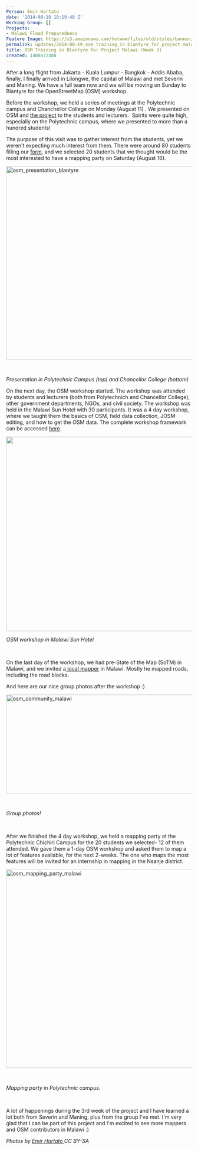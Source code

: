 ```yaml
---
Person: Emir Hartato
date: '2014-08-19 18:19:48 Z'
Working Group: []
Projects:
- Malawi Flood Preparedness
Feature Image: https://s3.amazonaws.com/hotwww/files/old/styles/banner/public/collage.jpg
permalink: updates/2014-08-19_osm_training_in_blantyre_for_project_malawi_(week_3)
title: OSM Training in Blantyre for Project Malawi (Week 3)
created: 1408472388
---
```

<p>After a long flight from Jakarta - Kuala Lumpur - Bangkok - Addis Ababa, finally, I finally arrived in Lilongwe, the capital of Malawi and met Severin and Maning. We have a full team now and we will be moving on Sunday to Blantyre for the OpenStreetMap (OSM) workshop.</p><p>Before the workshop, we held a series of meetings at the Polytechnic campus and Chanchellor College on Monday (August 11) . We presented on OSM and <a href="http://hot.openstreetmap.org/projects/osm_community_mapping_for_flood_preparedness_in_malawi" target="_blank">the project</a>&nbsp;to the students and lecturers. &nbsp;Spirits were quite high, especially on the Polytechnic campus, where we presented to more than a hundred students!</p><p>The purpose of this visit was to gather interest from the students, yet we weren't expecting much interest from them. There were around 80 students filling our <a href="https://docs.google.com/forms/d/1QKF-u3kfcmdeT7ppfyiM2tfw41hmOwRUu2IBLFD0S5s/viewform" target="_blank">form</a>, and we selected 20 students that we thought would be the most interested to have a mapping party on Saturday (August 16).</p><p><a href="http://hot.openstreetmap.org/sites/default/files/collage_0.jpg"><img class="image-large" title="OSM Presentation in Polytechnic and Chancellor College" src="https://s3.amazonaws.com/hotwww/files/old/styles/large/public/collage_0.jpg?itok=ROy4pmk_" alt="osm_presentation_blantyre" width="524" height="524"></a></p><p>&nbsp;</p><p><em>Presentation in Polytechnic Campus (top) and Chancellor College (bottom)</em></p><p>On the next day, the OSM workshop started. The workshop was attended by students and lecturers (both from Polytechnich and Chancellor College), other government departments, NGOs, and civil society. The workshop was held in the Malawi Sun Hotel with 30 participants. It was a 4 day workshop, where we taught them the basics of OSM, field data collection, JOSM editing, and how to get the OSM data. The complete workshop framework can be accessed&nbsp;<a href="https://docs.google.com/document/d/1OFEbs0VsaggjkgIsVOamt__aqnPMnz8k-zEsDkVxfG0/edit#heading=h.oajlszlevt1f" target="_blank">here</a>.</p><p><a href="http://hot.openstreetmap.org/sites/default/files/collage_1.jpg"><img class="image-large" src="https://s3.amazonaws.com/hotwww/files/old/styles/large/public/collage_1.jpg?itok=O6dQ_D95" alt="" width="527" height="527"></a></p><p><em>OSM workshop in Malawi Sun Hotel</em></p><p>&nbsp;</p><p>On the last day of the workshop, we had pre-State of the Map (SoTM) in Malawi, and we invited a<a href="https://www.openstreetmap.org/user/dkmw1" target="_blank">&nbsp;local mapper</a>&nbsp;in Malawi. Mostly he mapped roads, including the road blocks.</p><p>And here are our nice group photos after the workshop :)</p><p><a href="%20http://hot.openstreetmap.org/sites/default/files/collage3.jpg"><img class="image-large" title="Workshop Participant with Trainers" src="https://s3.amazonaws.com/hotwww/files/old/styles/large/public/collage3.jpg?itok=IeTf_CFT" alt="osm_community_malawi" width="536" height="268"></a></p><p>&nbsp;</p><p><em>Group photos!</em></p><p>&nbsp;</p><p>After we finished the 4 day workshop, we held a mapping party at the Polytechnic Chichiri Campus for the 20 students we selected- 12 of them attended. We gave them a 1-day OSM workshop and asked them to map a lot of features available, for the next 2-weeks. The one who maps the most features will be invited for an internship in mapping in the Nsanje district.&nbsp;</p><p><a href="http://hot.openstreetmap.org/sites/default/files/collage4.jpg"><img class="image-large" title="Mapping Party for selected Polytechnic students" src="https://s3.amazonaws.com/hotwww/files/old/styles/large/public/collage4.jpg?itok=xlv1hlcO" alt="osm_mapping_party_malawi" width="538" height="538"></a></p><p>&nbsp;</p><p><em>Mapping party in Polytechnic campus.</em></p><p>&nbsp;</p><p>A lot of happenings during the 3rd week of the project and I have learned a lot both from Severin and Maning, plus from the group I've met. I'm very glad that I can be part of this project and I'm excited to see more mappers and OSM contributors in Malawi :)</p><p><em>Photos by <a href="http://flickr.com/photos/emirhartato" target="_blank">Emir Hartato </a>CC BY-SA</em></p><pre><br><br><br></pre><p>&nbsp;</p><p>&nbsp;</p><p>&nbsp;</p><p>&nbsp;</p><p>&nbsp;</p><p>&nbsp;</p><p>&nbsp;</p>
